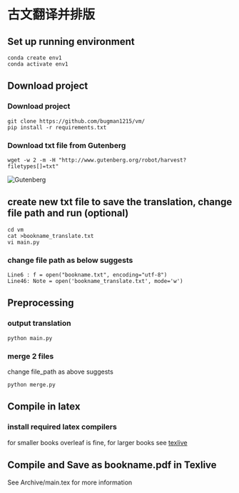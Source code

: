 # 古文翻译并排版
## Set up running environment
~~~
conda create env1
conda activate env1
~~~
## Download project
### Download project
~~~ 
git clone https://github.com/bugman1215/vm/
pip install -r requirements.txt
~~~
### Download txt file from Gutenberg
~~~
wget -w 2 -m -H "http://www.gutenberg.org/robot/harvest?filetypes[]=txt"
~~~
![Gutenberg](https://user-images.githubusercontent.com/71434769/199416478-040bccfd-9c6d-405d-a078-01ec70ec8ea4.png)
## create new txt file to save the translation, change file path and run (optional)
~~~ 
cd vm
cat >bookname_translate.txt
vi main.py
~~~
### change file path as below suggests
~~~
Line6 : f = open("bookname.txt", encoding="utf-8")
Line46: Note = open('bookname_translate.txt', mode='w')
~~~

## Preprocessing
### output translation
~~~
python main.py
~~~
### merge 2 files
change file_path as above suggests
~~~
python merge.py
~~~
## Compile in latex
### install required latex compilers
for smaller books overleaf is fine, for larger books see [texlive](https://www.tug.org/texlive/)
## Compile and Save as bookname.pdf in Texlive
See Archive/main.tex for more information



